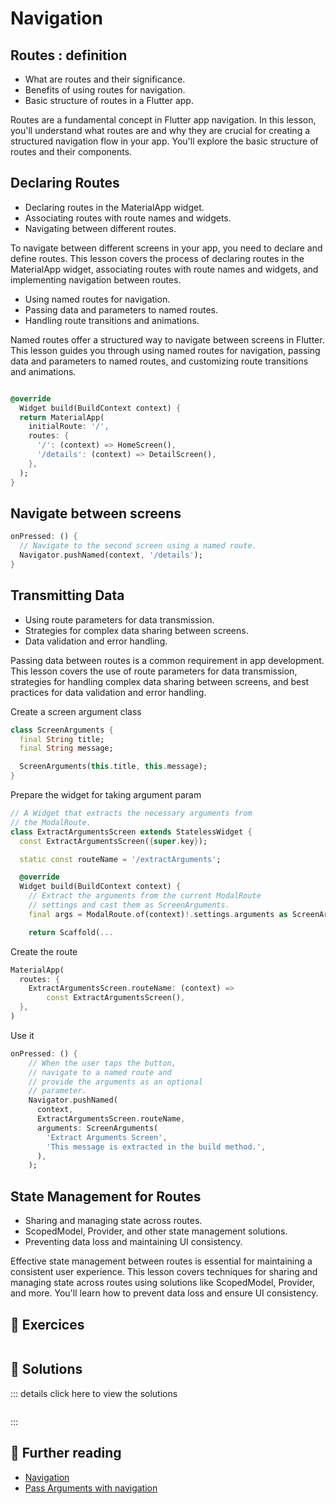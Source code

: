 # Navigation

##  Routes : definition

- What are routes and their significance.
- Benefits of using routes for navigation.
- Basic structure of routes in a Flutter app.

Routes are a fundamental concept in Flutter app navigation. In this lesson, you'll understand what routes are and why they are crucial for creating a structured navigation flow in your app. You'll explore the basic structure of routes and their components.

## Declaring Routes

- Declaring routes in the MaterialApp widget.
- Associating routes with route names and widgets.
- Navigating between different routes.

To navigate between different screens in your app, you need to declare and define routes. This lesson covers the process of declaring routes in the MaterialApp widget, associating routes with route names and widgets, and implementing navigation between routes.


- Using named routes for navigation.
- Passing data and parameters to named routes.
- Handling route transitions and animations.

Named routes offer a structured way to navigate between screens in Flutter. This lesson guides you through using named routes for navigation, passing data and parameters to named routes, and customizing route transitions and animations.

```dart

@override
  Widget build(BuildContext context) {
  return MaterialApp(
    initialRoute: '/',
    routes: {
      '/': (context) => HomeScreen(),
      '/details': (context) => DetailScreen(),
    },
  );
}
```


## Navigate between screens 
```dart
onPressed: () {
  // Navigate to the second screen using a named route.
  Navigator.pushNamed(context, '/details');
}

```

## Transmitting Data 

- Using route parameters for data transmission.
- Strategies for complex data sharing between screens.
- Data validation and error handling.


Passing data between routes is a common requirement in app development. This lesson covers the use of route parameters for data transmission, strategies for handling complex data sharing between screens, and best practices for data validation and error handling.


Create a screen argument class 

```dart
class ScreenArguments {
  final String title;
  final String message;

  ScreenArguments(this.title, this.message);
}
````


Prepare the widget for taking argument param
```dart
// A Widget that extracts the necessary arguments from
// the ModalRoute.
class ExtractArgumentsScreen extends StatelessWidget {
  const ExtractArgumentsScreen({super.key});

  static const routeName = '/extractArguments';

  @override
  Widget build(BuildContext context) {
    // Extract the arguments from the current ModalRoute
    // settings and cast them as ScreenArguments.
    final args = ModalRoute.of(context)!.settings.arguments as ScreenArguments;

    return Scaffold(...

```

Create the route 
```dart
MaterialApp(
  routes: {
    ExtractArgumentsScreen.routeName: (context) =>
        const ExtractArgumentsScreen(),
  },
)
```

Use it
```dart
onPressed: () {
    // When the user taps the button,
    // navigate to a named route and
    // provide the arguments as an optional
    // parameter.
    Navigator.pushNamed(
      context,
      ExtractArgumentsScreen.routeName,
      arguments: ScreenArguments(
        'Extract Arguments Screen',
        'This message is extracted in the build method.',
      ),
    );
```

## State Management for Routes

- Sharing and managing state across routes.
- ScopedModel, Provider, and other state management solutions.
- Preventing data loss and maintaining UI consistency.

Effective state management between routes is essential for maintaining a consistent user experience. This lesson covers techniques for sharing and managing state across routes using solutions like ScopedModel, Provider, and more. You'll learn how to prevent data loss and ensure UI consistency.

## 🧪 Exercices 

```dart
```

## 🎯 Solutions

::: details click here to view the solutions
```dart
```
::: 

## 📖 Further reading

- [Navigation](https://docs.flutter.dev/ui/navigation)
- [Pass Arguments with navigation](https://docs.flutter.dev/cookbook/navigation/navigate-with-arguments)